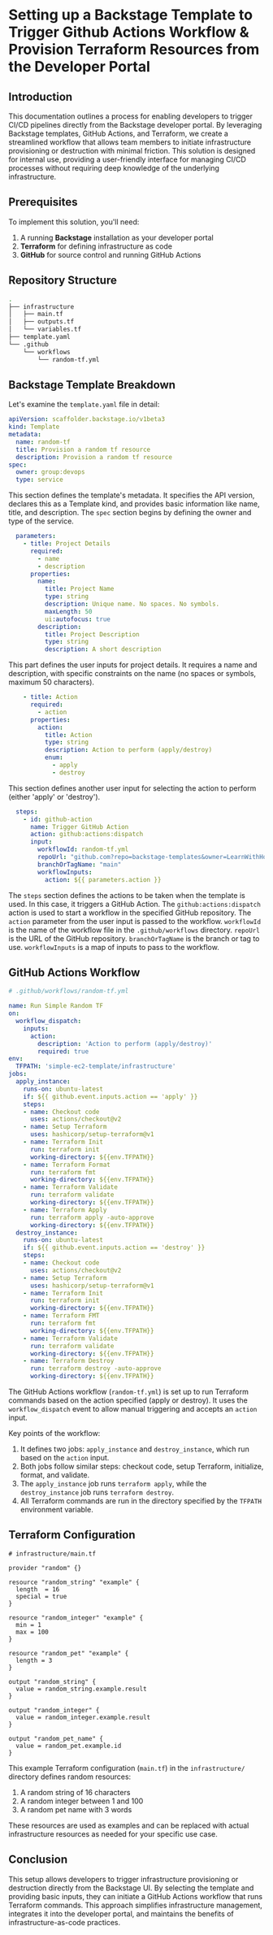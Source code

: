 # Setting up a Backstage Template to Trigger Github Actions Workflow & Provision Terraform Resources from the Developer Portal

## Introduction

This documentation outlines a process for enabling developers to trigger CI/CD pipelines directly from the Backstage developer portal. By leveraging Backstage templates, GitHub Actions, and Terraform, we create a streamlined workflow that allows team members to initiate infrastructure provisioning or destruction with minimal friction. This solution is designed for internal use, providing a user-friendly interface for managing CI/CD processes without requiring deep knowledge of the underlying infrastructure.

## Prerequisites

To implement this solution, you'll need:

1. A running **Backstage** installation as your developer portal
2. **Terraform** for defining infrastructure as code
3. **GitHub** for source control and running GitHub Actions

## Repository Structure

```sh
.
├── infrastructure
│   ├── main.tf
│   ├── outputs.tf
│   └── variables.tf
├── template.yaml
└── .github
    └── workflows
        └── random-tf.yml
```

## Backstage Template Breakdown

Let's examine the `template.yaml` file in detail:

```yaml
apiVersion: scaffolder.backstage.io/v1beta3
kind: Template
metadata:
  name: random-tf
  title: Provision a random tf resource
  description: Provision a random tf resource
spec:
  owner: group:devops
  type: service
```

This section defines the template's metadata. It specifies the API version, declares this as a Template kind, and provides basic information like name, title, and description. The `spec` section begins by defining the owner and type of the service.

```yaml
  parameters:
    - title: Project Details
      required:
        - name
        - description
      properties:
        name:
          title: Project Name
          type: string
          description: Unique name. No spaces. No symbols.
          maxLength: 50
          ui:autofocus: true
        description:
          title: Project Description
          type: string
          description: A short description
```

This part defines the user inputs for project details. It requires a name and description, with specific constraints on the name (no spaces or symbols, maximum 50 characters).

```yaml
    - title: Action
      required:
        - action
      properties:
        action:
          title: Action
          type: string
          description: Action to perform (apply/destroy)
          enum:
            - apply
            - destroy
```

This section defines another user input for selecting the action to perform (either 'apply' or 'destroy').

```yaml
  steps:
    - id: github-action
      name: Trigger GitHub Action
      action: github:actions:dispatch
      input:
        workflowId: random-tf.yml
        repoUrl: "github.com?repo=backstage-templates&owner=LearnWithHomer"
        branchOrTagName: "main"
        workflowInputs:
          action: ${{ parameters.action }}
```

The `steps` section defines the actions to be taken when the template is used. In this case, it triggers a GitHub Action. The `github:actions:dispatch` action is used to start a workflow in the specified GitHub repository. The `action` parameter from the user input is passed to the workflow. `workflowId` is the name of the workflow file in the `.github/workflows` directory. `repoUrl` is the URL of the GitHub repository. `branchOrTagName` is the branch or tag to use. `workflowInputs` is a map of inputs to pass to the workflow.

## GitHub Actions Workflow

```yaml
# .github/workflows/random-tf.yml

name: Run Simple Random TF
on:
  workflow_dispatch:
    inputs:
      action:
        description: 'Action to perform (apply/destroy)'
        required: true
env:
  TFPATH: 'simple-ec2-template/infrastructure'
jobs:
  apply_instance:
    runs-on: ubuntu-latest
    if: ${{ github.event.inputs.action == 'apply' }}
    steps:
    - name: Checkout code
      uses: actions/checkout@v2
    - name: Setup Terraform
      uses: hashicorp/setup-terraform@v1
    - name: Terraform Init
      run: terraform init
      working-directory: ${{env.TFPATH}}
    - name: Terraform Format
      run: terraform fmt
      working-directory: ${{env.TFPATH}}
    - name: Terraform Validate
      run: terraform validate
      working-directory: ${{env.TFPATH}}
    - name: Terraform Apply
      run: terraform apply -auto-approve
      working-directory: ${{env.TFPATH}}
  destroy_instance:
    runs-on: ubuntu-latest
    if: ${{ github.event.inputs.action == 'destroy' }}
    steps:
    - name: Checkout code
      uses: actions/checkout@v2
    - name: Setup Terraform
      uses: hashicorp/setup-terraform@v1
    - name: Terraform Init
      run: terraform init
      working-directory: ${{env.TFPATH}}
    - name: Terraform FMT
      run: terraform fmt
      working-directory: ${{env.TFPATH}}
    - name: Terraform Validate
      run: terraform validate
      working-directory: ${{env.TFPATH}}
    - name: Terraform Destroy
      run: terraform destroy -auto-approve
      working-directory: ${{env.TFPATH}}
```

The GitHub Actions workflow (`random-tf.yml`) is set up to run Terraform commands based on the action specified (apply or destroy). It uses the `workflow_dispatch` event to allow manual triggering and accepts an `action` input.

Key points of the workflow:

1. It defines two jobs: `apply_instance` and `destroy_instance`, which run based on the `action` input.
2. Both jobs follow similar steps: checkout code, setup Terraform, initialize, format, and validate.
3. The `apply_instance` job runs `terraform apply`, while the `destroy_instance` job runs `terraform destroy`.
4. All Terraform commands are run in the directory specified by the `TFPATH` environment variable.

## Terraform Configuration

```hcl
# infrastructure/main.tf

provider "random" {}

resource "random_string" "example" {
  length  = 16
  special = true
}

resource "random_integer" "example" {
  min = 1
  max = 100
}

resource "random_pet" "example" {
  length = 3
}

output "random_string" {
  value = random_string.example.result
}

output "random_integer" {
  value = random_integer.example.result
}

output "random_pet_name" {
  value = random_pet.example.id
}
```

This example Terraform configuration (`main.tf`) in the `infrastructure/` directory defines random resources:

1. A random string of 16 characters
2. A random integer between 1 and 100
3. A random pet name with 3 words

These resources are used as examples and can be replaced with actual infrastructure resources as needed for your specific use case.

## Conclusion

This setup allows developers to trigger infrastructure provisioning or destruction directly from the Backstage UI. By selecting the template and providing basic inputs, they can initiate a GitHub Actions workflow that runs Terraform commands. This approach simplifies infrastructure management, integrates it into the developer portal, and maintains the benefits of infrastructure-as-code practices.
